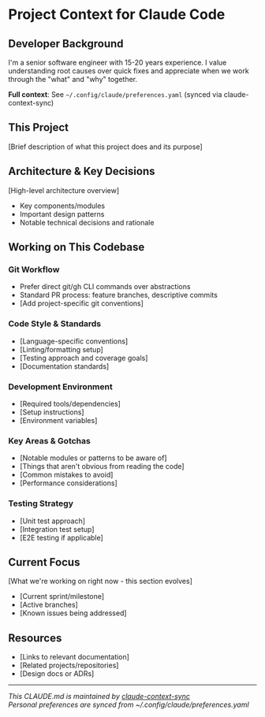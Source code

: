 # Project Context for Claude Code

## Developer Background

I'm a senior software engineer with 15-20 years experience. I value understanding root causes over quick fixes and appreciate when we work through the "what" and "why" together.

**Full context**: See `~/.config/claude/preferences.yaml` (synced via claude-context-sync)

## This Project

[Brief description of what this project does and its purpose]

## Architecture & Key Decisions

[High-level architecture overview]

- Key components/modules
- Important design patterns
- Notable technical decisions and rationale

## Working on This Codebase

### Git Workflow

- Prefer direct git/gh CLI commands over abstractions
- Standard PR process: feature branches, descriptive commits
- [Add project-specific git conventions]

### Code Style & Standards

- [Language-specific conventions]
- [Linting/formatting setup]
- [Testing approach and coverage goals]
- [Documentation standards]

### Development Environment

- [Required tools/dependencies]
- [Setup instructions]
- [Environment variables]

### Key Areas & Gotchas

- [Notable modules or patterns to be aware of]
- [Things that aren't obvious from reading the code]
- [Common mistakes to avoid]
- [Performance considerations]

### Testing Strategy

- [Unit test approach]
- [Integration test setup]
- [E2E testing if applicable]

## Current Focus

[What we're working on right now - this section evolves]

- [Current sprint/milestone]
- [Active branches]
- [Known issues being addressed]

## Resources

- [Links to relevant documentation]
- [Related projects/repositories]
- [Design docs or ADRs]

---
*This CLAUDE.md is maintained by [claude-context-sync](https://github.com/nlsherman-24861/claude-context-sync)*  
*Personal preferences are synced from ~/.config/claude/preferences.yaml*

